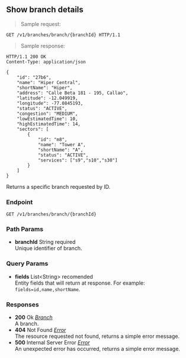 
## Show branch details

> Sample request:

```http
GET /v1/branches/branch/{branchId} HTTP/1.1
```

> Sample response:

```http
HTTP/1.1 200 OK
Content-Type: application/json

{
    "id": "27b6",
    "name": "Hiper Central",
    "shortName": "Hiper",
    "address": "Calle Beta 181 - 195, Callao",
    "latitude": -12.049919,
    "longitude": -77.0845193,
    "status": "ACTIVE",
    "congestion": "MEDIUM",
    "lowEstimatedTime": 10,
    "highEstimatedTime": 14,
    "sectors": [
        {
            "id": "m8",
            "name": "Tower A",
            "shortName": "A",
            "status": "ACTIVE",
            "services": ["s9","s10","s30"]
        }
    ]
}
```

Returns a specific branch requested by ID.


### Endpoint

`GET /v1/branches/branch/{branchId}`

### Path Params

* **branchId** <span class="param-type">String</span> <span class="required-param">required</span> <br>Unique identifier of branch.

### Query Params

* **fields** <span class="param-type">List\<String\></span> <span class="recomended-param">recomended</span> <br> Entity fields that will return at response. For example: `fields=id,name,shortName`.

### Responses

* **200** <span class="verb-description">Ok</span> *[Branch](#branch)* <br>A branch.
* **404** <span class="verb-description">Not Found</span> *[Error](#error)* <br>The resource requested not found, returns a simple error message.
* **500** <span class="verb-description">Internal Server Error</span> *[Error](#error)* <br>An unexpected error has occurred, returns a simple error message.
